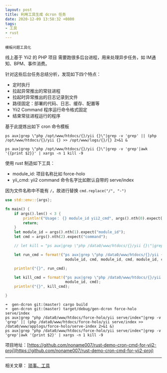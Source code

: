```yaml
---
layout: post
title: 利用工具生成 dcron 任务 
date: 2020-12-09 13:58:32 +0800
tags: 
- 工具
- rust
---
```


`模板问题工具化`


线上基于 Yii2 的 PHP 项目 需要跑很多后台进程，用来处理异步任务，如 IM通知、BPM、事件消费。

针对这些后台任务总结分析，发现如下四个特点：

- 定时执行
- 拉起异常推出的常驻进程
- 拉起时异常推出的日志记录到文件
- 路径固定：部署的代码、日志、缓存、配置等
- Yii2 Command 程序运行命令格式固定
- 结束常驻进程运行的程序 

基于此提炼出如下 cron 命令模板


``` shell
ps aux|grep \"php /opt/www/htdocs/{}/yii {}\"|grep -v 'grep' || (php /opt/www/htdocs/{}/yii {} >> /opt/www/logs/{}/{} 2>&1 &

ps aux|grep \"php /opt/www/htdocs/{}/yii {}\"|grep -v 'grep'|awk '{{print $2}}' | xargs -n 1 kill -9
```

使用 rust 制造如下工具：

- module\_id: 项目名称比如 force-holo
- yii\_cmd: yii2 command 命令名字比如默认自带的 serve/index

因为文件名称中不能有 `/`，故进行替换 `cmd.replace("/", "-")`



``` rust
use std::env::{args};

fn main() {
    if args().len() < 3 {
        println!("Usage： {} module_id yii2_cmd", args().nth(0).expect("executable program"));
        return;
    }
    let module_id = args().nth(1).expect("module_id");
    let cmd = args().nth(2).expect("command");

    // let kill = "ps aux|grep \"php /data0/www/htdocs/{}/yii {}\"|grep -v 'grep' || (php /data0/www/htdocs/{}/yii {} >> /data0/www/applogs/{}/{} 2>&1 &)";

    let run_cmd = format!("ps aux|grep \"php /data0/www/htdocs/{}/yii {}\"|grep -v 'grep' || (php /data0/www/htdocs/{}/yii {} >> /data0/www/applogs/{}/{} 2>&1 &)",
                           module_id, cmd, module_id, cmd, module_id, cmd.replace("/", "-"));

    println!("{}", run_cmd);

    let kill_cmd = format!("ps aux|grep \"php /data0/www/htdocs/{}/yii {}\"|grep -v 'grep'|awk '{{print $2}}' | xargs -n 1 kill -9",
                           module_id, cmd);
    println!("{}", kill_cmd);

}

```



``` shell
➜  gen-dcron git:(master) cargo build
➜  gen-dcron git:(master) target/debug/gen-dcron force-holo serve/index
ps aux|grep "php /data0/www/htdocs/force-holo/yii serve/index"|grep -v 'grep' || (php /data0/www/htdocs/force-holo/yii serve/index >> /data0/www/applogs/force-holo/serve-index 2>&1 &)
ps aux|grep "php /data0/www/htdocs/force-holo/yii serve/index"|grep -v 'grep'|awk '{print $2}' | xargs -n 1 kill -9

```



项目地址：[https://github.com/noname007/rust-demo-cron-cmd-for-yii2-proj](https://github.com/noname007/rust-demo-cron-cmd-for-yii2-proj)


-------------------------------------------------------------------------------

相关文章：
[琐事、工具](./2020-05-04-build-own-framework.md)

